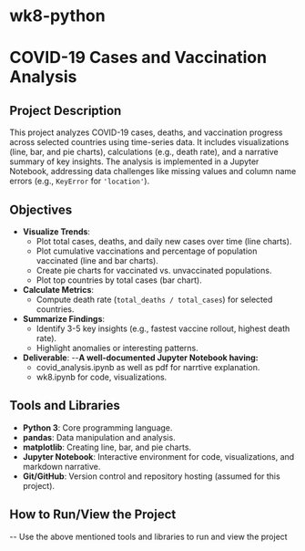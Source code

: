 # wk8-python

# COVID-19 Cases and Vaccination Analysis

## Project Description
This project analyzes COVID-19 cases, deaths, and vaccination progress across selected countries using time-series data. It includes visualizations (line, bar, and pie charts), calculations (e.g., death rate), and a narrative summary of key insights. The analysis is implemented in a Jupyter Notebook, addressing data challenges like missing values and column name errors (e.g., `KeyError` for `'location'`).

## Objectives
- **Visualize Trends**:
  - Plot total cases, deaths, and daily new cases over time (line charts).
  - Plot cumulative vaccinations and percentage of population vaccinated (line and bar charts).
  - Create pie charts for vaccinated vs. unvaccinated populations.
  - Plot top countries by total cases (bar chart).
- **Calculate Metrics**:
  - Compute death rate (`total_deaths / total_cases`) for selected countries.
- **Summarize Findings**:
  - Identify 3-5 key insights (e.g., fastest vaccine rollout, highest death rate).
  - Highlight anomalies or interesting patterns.
- **Deliverable**:
  --**A well-documented Jupyter Notebook having:**
  - covid_analysis.ipynb as well as pdf for narrtive explanation.
  - wk8.ipynb for code, visualizations.

## Tools and Libraries
- **Python 3**: Core programming language.
- **pandas**: Data manipulation and analysis.
- **matplotlib**: Creating line, bar, and pie charts.
- **Jupyter Notebook**: Interactive environment for code, visualizations, and markdown narrative.
- **Git/GitHub**: Version control and repository hosting (assumed for this project).

## How to Run/View the Project
-- Use the above mentioned tools and libraries to run and view the project
